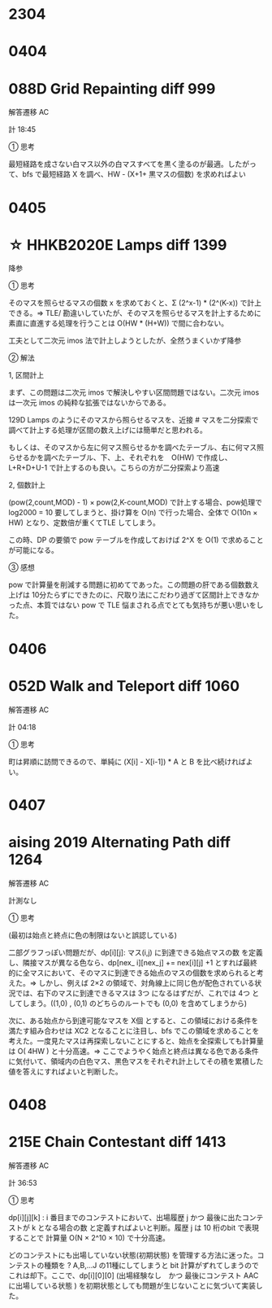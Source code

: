 # 2304

# 0404

# 088D  Grid Repainting   diff 999

解答遷移  AC

計 18:45

➀ 思考

最短経路を成さない白マス以外の白マスすべてを黒く塗るのが最適。したがって、bfs で最短経路 X を調べ、HW - (X+1+ 黒マスの個数) を求めればよい

# 0405

# ☆ HHKB2020E  Lamps  diff 1399

降参

➀ 思考

そのマスを照らせるマスの個数 x を求めておくと、Σ (2^x-1) * (2^(K-x)) で計上できる。⇒ TLE/ 勘違いしていたが、そのマスを照らせるマスを計上するために素直に直進する処理を行うことは O(HW * (H+W)) で間に合わない。

工夫として二次元 imos 法で計上しようとしたが、全然うまくいかず降参

➁ 解法

1, 区間計上

まず、この問題は二次元 imos で解決しやすい区間問題ではない。二次元 imos は一次元 imos の純粋な拡張ではないからである。

129D Lamps のようにそのマスから照らせるマスを、近接 # マスを二分探索で調べて計上する処理が区間の数え上げには簡単だと思われる。

もしくは、そのマスから左に何マス照らせるかを調べたテーブル、右に何マス照らせるかを調べたテーブル、下、上、それぞれを　O(HW) で作成し、L+R+D+U-1 で計上するのも良い。こちらの方が二分探索より高速

2, 個数計上

(pow(2,count,MOD) - 1) × pow(2,K-count,MOD) で計上する場合、pow処理で log2000 = 10 要してしまうと、掛け算を O(n) で行った場合、全体で O(10n × HW) となり、定数倍が重くてTLE してしまう。

この時、DP の要領で pow テーブルを作成しておけば 2^X を O(1) で求めることが可能になる。

③ 感想

pow で計算量を削減する問題に初めてであった。この問題の肝である個数数え上げは 10分たらずにできたのに、尺取り法にこだわり過ぎて区間計上できなかった点、本質ではない pow で TLE 悩まされる点でとても気持ちが悪い思いをした。




# 0406

# 052D  Walk and Teleport  diff  1060

解答遷移 AC

計 04:18

➀ 思考

町は昇順に訪問できるので、単純に (X[i] - X[i-1]) * A と B を比べ続ければよい。


# 0407 

#  aising 2019   Alternating Path   diff 1264

解答遷移 AC

計測なし

➀ 思考

(最初は始点と終点に色の制限はないと誤認している)

二部グラフっぽい問題だが、dp[i][j]: マス(i,j) に到達できる始点マスの数 を定義し、隣接マスが異なる色なら、dp[nex_
i][nex_j] += nex[i][j] +1 とすれば最終的に全マスにおいて、そのマスに到達できる始点のマスの個数を求められると考えた。⇒ しかし、例えば 2×2 の領域で、対角線上に同じ色が配色されている状況では、右下のマスに到達できるマスは 3つ になるはずだが、これでは 4つ としてしまう。((1,0) , (0,1) のどちらのルートでも (0,0) を含めてしまうから) 


次に、ある始点から到達可能なマスを X個 とすると、この領域における条件を満たす組み合わせは XC2 となることに注目し、bfs でこの領域を求めることを考えた。一度見たマスは再探索しないことにすると、始点を全探索しても計算量は O( 4HW ) と十分高速。⇒ ここでようやく始点と終点は異なる色である条件に気付いて、領域内の白色マス、黒色マスをそれぞれ計上してその積を累積した値を答えにすればよいと判断した。

# 0408 

# 215E Chain Contestant   diff  1413

解答遷移 AC

計 36:53

➀ 思考

dp[i][j][k] : i 番目までのコンテストにおいて、出場履歴 j かつ 最後に出たコンテストが k となる場合の数 と定義すればよいと判断。履歴 j は 10 桁のbit で表現することで 計算量 O(N × 2^10  × 10) で十分高速。

どのコンテストにも出場していない状態(初期状態) を管理する方法に迷った。コンテストの種類を ? A,B,...J の11種にしてしまうと bit 計算がずれてしまうのでこれは却下。ここで、dp[i][0][0] (出場経験なし　かつ 最後にコンテスト AAC に出場している状態 ) を初期状態としても問題が生じないことに気づいて実装した。





































